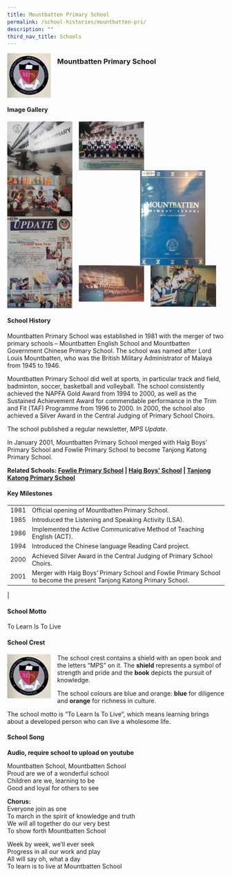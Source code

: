 ```yaml
---
title: Mountbatten Primary School
permalink: /school-histories/mountbatten-pri/
description: ""
third_nav_title: Schools
---
```

<img src="/images/mountbattenpri1.png" style="width:20%;margin-right:15px;" align = "left">

### **Mountbatten Primary School**

<br clear="left">

#### **Image Gallery**

<p><a href="/images/mountbattenpri2.jpg">  
<img src="/images/mountbattenpri2.jpg" style="width:30%;margin-right:15px;" align = "left">
</a></p>

<p><a href="/images/mountbattenpri3.jpg">  
<img src="/images/mountbattenpri3.jpg" style="width:30%;margin-right:15px;" align = "left">
</a></p>

<p><a href="/images/mountbattenpri4.jpg">  
<img src="/images/mountbattenpri4.jpg" style="width:30%;margin-right:45px;" align = "right">
</a></p>

<p><a href="/images/mountbattenpri5.jpg">  
<img src="/images/mountbattenpri5.jpg" style="width:30%;margin-right:15px;" align = "left">
</a></p>

<p><a href="/images/mountbattenpri6.jpg">  
<img src="/images/mountbattenpri6.jpg" style="width:30%;margin-right:15px;" align = "left">
</a></p>

<p><a href="/images/mountbattenpri7.jpg">  
<img src="/images/mountbattenpri7.jpg" style="width:30%;margin-right:15px;" align = "left">
</a></p>

<p><a href="/images/mountbattenpri8.jpg">  
<img src="/images/mountbattenpri8.jpg" style="width:30%;margin-right:15px;" align = "left">
</a></p>

<br clear="left">

#### **School History**
Mountbatten Primary School was established in 1981 with the merger of two primary schools – Mountbatten English School and Mountbatten Government Chinese Primary School. The school was named after Lord Louis Mountbatten, who was the British Military Administrator of Malaya from 1945 to 1946.

Mountbatten Primary School did well at sports, in particular track and field, badminton, soccer, basketball and volleyball. The school consistently achieved the NAPFA Gold Award from 1994 to 2000, as well as the Sustained Achievement Award for commendable performance in the Trim and Fit (TAF) Programme from 1996 to 2000. In 2000, the school also achieved a Silver Award in the Central Judging of Primary School Choirs.

The school published a regular newsletter, _MPS Update_.

In January 2001, Mountbatten Primary School merged with Haig Boys’ Primary School and Fowlie Primary School to become Tanjong Katong Primary School.

**Related Schools: [Fowlie Primary School](/school-histories/fowlie-pri/) | [Haig Boys' School](/school-histories/haig-boys-sch/) | [Tanjong Katong Primary School](/school-histories/tanjong-katong-pri/)**

#### **Key Milestones**

|  |  |
|:---:|---|
| 1981 | Official opening of Mountbatten Primary School. |
| 1985 | Introduced the Listening and Speaking Activity (LSA). |
| 1986 | Implemented the Active Communicative Method of Teaching English (ACT). |
| 1994 | Introduced the Chinese language Reading Card project. |
| 2000 | Achieved Silver Award in the Central Judging of Primary School Choirs. |
| 2001 | Merger with Haig Boys’ Primary School and Fowlie Primary School to become the present Tanjong Katong Primary School. |
|

#### **School Motto**
To Learn Is To Live

#### **School Crest**
<img src="/images/mountbattenpri1.png" style="width:20%;margin-right:15px;" align = "left">

The school crest contains a shield with an open book and the letters “MPS” on it. The **shield** represents a symbol of strength and pride and the **book** depicts the pursuit of knowledge.

The school colours are blue and orange: **blue** for diligence and **orange** for richness in culture.

The school motto is “To Learn Is To Live”, which means learning brings about a developed person who can live a wholesome life.

#### **School Song**
**Audio, require school to upload on youtube**

Mountbatten School, Mountbatten School<br>
Proud are we of a wonderful school<br>
Children are we, learning to be<br>
Good and loyal for others to see

**Chorus:**<br>
Everyone join as one<br>
To march in the spirit of knowledge and truth<br>
We will all together do our very best<br>
To show forth Mountbatten School

Week by week, we’ll ever seek<br>
Progress in all our work and play<br>
All will say oh, what a day<br>
To learn is to live at Mountbatten School